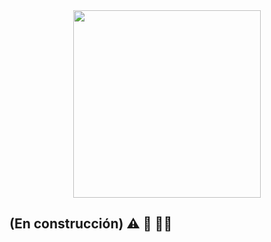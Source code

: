 <div align="center"> <img src="https://user-images.githubusercontent.com/61423142/134170723-5875d78f-6722-4627-aa67-7ed8b8099012.PNG" width=300> </div>

## (En construcción) ⚠️ 👷‍ 👷‍♀️
